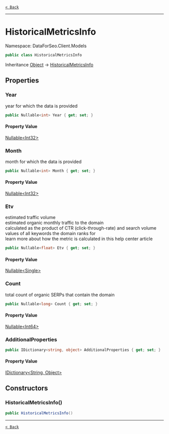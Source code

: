 [`< Back`](./)

---

# HistoricalMetricsInfo

Namespace: DataForSeo.Client.Models

```csharp
public class HistoricalMetricsInfo
```

Inheritance [Object](https://docs.microsoft.com/en-us/dotnet/api/system.object) → [HistoricalMetricsInfo](./dataforseo.client.models.historicalmetricsinfo)

## Properties

### **Year**

year for which the data is provided

```csharp
public Nullable<int> Year { get; set; }
```

#### Property Value

[Nullable&lt;Int32&gt;](https://docs.microsoft.com/en-us/dotnet/api/system.nullable-1)<br>

### **Month**

month for which the data is provided

```csharp
public Nullable<int> Month { get; set; }
```

#### Property Value

[Nullable&lt;Int32&gt;](https://docs.microsoft.com/en-us/dotnet/api/system.nullable-1)<br>

### **Etv**

estimated traffic volume
 <br>estimated organic monthly traffic to the domain
 <br>calculated as the product of CTR (click-through-rate) and search volume values of all keywords the domain ranks for
 <br>learn more about how the metric is calculated in this help center article

```csharp
public Nullable<float> Etv { get; set; }
```

#### Property Value

[Nullable&lt;Single&gt;](https://docs.microsoft.com/en-us/dotnet/api/system.nullable-1)<br>

### **Count**

total count of organic SERPs that contain the domain

```csharp
public Nullable<long> Count { get; set; }
```

#### Property Value

[Nullable&lt;Int64&gt;](https://docs.microsoft.com/en-us/dotnet/api/system.nullable-1)<br>

### **AdditionalProperties**

```csharp
public IDictionary<string, object> AdditionalProperties { get; set; }
```

#### Property Value

[IDictionary&lt;String, Object&gt;](https://docs.microsoft.com/en-us/dotnet/api/system.collections.generic.idictionary-2)<br>

## Constructors

### **HistoricalMetricsInfo()**

```csharp
public HistoricalMetricsInfo()
```

---

[`< Back`](./)
